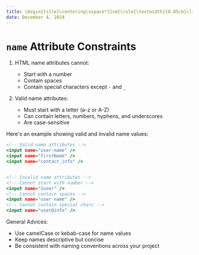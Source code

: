 ```yaml
---
title: \begin{title}\centering\vspace*{1cm}\rule{\textwidth}{0.05cm}\linebreak\vspace{0.5cm}{\Huge\bfseries Session 2 \par}\vspace{0.1cm}\hrule\end{title}
date: December 4, 2024
---
```


# `name` Attribute Constraints

1. HTML name attributes cannot:

   - Start with a number
   - Contain spaces
   - Contain special characters except `-` and `_`

2. Valid name attributes:
   - Must start with a letter (a-z or A-Z)
   - Can contain letters, numbers, hyphens, and underscores
   - Are case-sensitive

Here's an example showing valid and invalid name values:

```{.html .numberLines}
<!-- Valid name attributes -->
<input name="user-name" />
<input name="firstName" />
<input name="contact_info" />


<!-- Invalid name attributes -->
<!-- Cannot start with number -->
<input name="1user" />
<!-- Cannot contain spaces -->
<input name="user name" />
<!-- Cannot contain special chars -->
<input name="user@info" />
```

General Advices:

- Use camelCase or kebab-case for name values
- Keep names descriptive but concise
- Be consistent with naming conventions across your project
